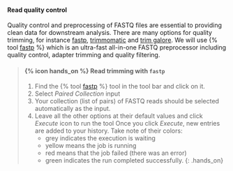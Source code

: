 ####  Read quality control
Quality control and preprocessing of FASTQ files are essential to providing clean data for downstream analysis. There are many options for quality trimming, for instance [fastp](https://academic.oup.com/bioinformatics/article/34/17/i884/5093234), [trimmomatic](https://academic.oup.com/bioinformatics/article/30/15/2114/2390096) and [trim galore](https://www.bioinformatics.babraham.ac.uk/projects/trim_galore/). We will use {% tool [fastp](toolshed.g2.bx.psu.edu/repos/iuc/fastp/fastp/0.20.1+galaxy0) %} which is an ultra-fast all-in-one FASTQ preprocessor including quality control, adapter trimming and quality filtering.

> #### {% icon hands_on %} Read trimming with `fastp`
> 1. Find the {% tool [fastp](toolshed.g2.bx.psu.edu/repos/iuc/fastp/fastp/0.20.1+galaxy0) %} tool in the tool bar and click on it. 
> 2. Select *Paired Collection* input
> 3. Your collection (list of pairs) of FASTQ reads should be selected automatically as the input.
> 3. Leave all the other options at their default values and click *Execute* icon to run the tool
>    Once you click *Execute*, new entries are added to your history. Take note of their colors: 
>      * grey indicates the execution is waiting
>    * yellow means the job is running
>    * red means that the job failed (there was an error)
>    * green indicates the run completed successfully.
{: .hands_on}